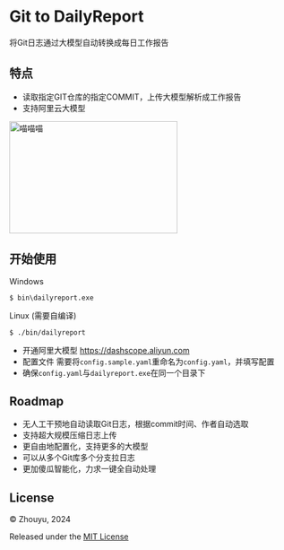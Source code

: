 # Git to DailyReport

将Git日志通过大模型自动转换成每日工作报告

## 特点

* 读取指定GIT仓库的指定COMMIT，上传大模型解析成工作报告
* 支持阿里云大模型

<img src="https://s21.ax1x.com/2024/03/20/pFWHH0I.jpg" alt="喵喵喵" width="300" height="200">

## 开始使用
Windows

    $ bin\dailyreport.exe
Linux (需要自编译)

    $ ./bin/dailyreport
* 开通阿里大模型 https://dashscope.aliyun.com
* 配置文件 需要将`config.sample.yaml`重命名为`config.yaml`，并填写配置
* 确保`config.yaml`与`dailyreport.exe`在同一个目录下

## Roadmap

* 无人工干预地自动读取Git日志，根据commit时间、作者自动选取
* 支持超大规模压缩日志上传
* 更自由地配置化，支持更多的大模型
* 可以从多个Git库多个分支拉日志
* 更加傻瓜智能化，力求一键全自动处理

## License

© Zhouyu, 2024

Released under the [MIT License](https://github.com/go-gorm/gorm/blob/master/LICENSE)